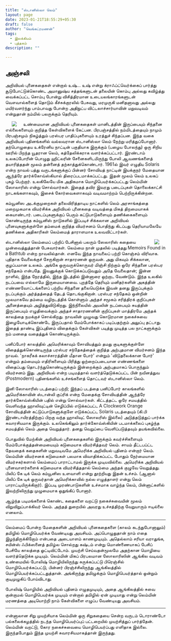 ```yaml
---
title: "ஸ்டானிஸ்லா லெம்"
layout: page
date: 2023-01-21T18:55:29+05:30
draft: false
author: "வெங்கட்ரமணன்"
tags:
  - இலக்கியம்
  - புத்தகம்
description: ""

---
```


## அஞ்சலி

அறிவியல் புனைகதைகள் என்றால்   உஷ்... உஷ் என்று க்ராஃப்ட்வெர்க்கைப் பார்த்து சூடுபோட்டுக்கொண்ட அமானுஷ்ய சத்தங்களுடன் தலையின் கொம்பு அல்லது கவிழ்த்து வைக்கப்பட்ட சொம்பு போன்று விசித்திரமான உடையலங்காரங்களுடன் வௌவால்களைத் தொடும் கீச்சுக்குரலில் பேசுவது,  மரமுருகி மனிதனாவது அல்லது மயிர்வளர்ந்து பாம்பாவது போன்ற அதிநுட்ப விட்டலாச்சார்யாவின் மறுவடிவம் என்றுதான் நம்மில் பலருக்கும் தெரியும். 

<img clear="none" align="left" hspace="20" src="/images/lem_stainslaw.png"> உண்மையான அறிவியல் புனைகதைகள் மானிடத்தின் இருப்பையும் சிந்தனை எல்லைகளையும் குறித்த கேள்விகளைக் கேட்பன.   பிரபஞ்சத்தில் நம்மிடத்தையும் நாமும் பிரபஞ்சமும் நிகழ்த்தும் பரஸ்பர பாதிப்புகளையும் உரத்துச் சிந்தப்பன.   இந்த வகை அறிவியல் புதினங்களில் வல்லவரான ஸ்டானிஸ்லா லெம் நேற்று மரித்துப்போனார்.    தற்பொழுதைய உக்ரேனிய நாட்டின் பகுதியாக இருக்கும் (பழைய போலந்து)  ஒரு சிறிய ஊரில் பிறந்த யூதரான லெம், கத்தேலிக்கராக வளர்க்கப்பட்டார்.  இரண்டாம் உலகப்போரின் பொழுது ஹிட்லரின் சேனைகளிடமிருந்து  போலி ஆவணங்களைத் தயாரித்ததன் மூலம் தன்னைத் தற்காத்துக்கொண்டார்.    1961ல் இவர் எழுதிய Solaris  என்ற நாவல்  பத்து வருடங்களுக்குப் பின்னர் சோவியத் நாட்டின் இயக்குநர் மேதையான  ஆந்த்ரே தார்க்கோவ்ஸ்கியால் திரைப்படமாக்கப்பட்டது.  இதன் மூலம் லெம் உலகப் புகழ் பெற்றார்.   உலகிலேயே மிக அதிகமாக மொழிபெயர்க்கப்பட்டது லெம்மின் ஸோலாரிஸ் என்று சொல்வார்கள்.  இதைத் தவிர இவரது படைப்புகள் தொலைக்காட்சி நாடகங்களாகவும், இசைக் கோர்வைகளாகவும் வடிவமாற்றம் பெற்றிருக்கின்றன. 

கம்யூனிஸ அடக்குமுறைகள் தலைவிரித்தாடிய நாட்களில் லெம் அரசாங்கத்தை மறைமுகமாக விமர்சிக்க அறிவியல் புனைகதை வடிவத்தை மிகத் திறமையாகக் கையாண்டார்.   படைப்புகளுக்குப் பெரும் கட்டுபாடுகளையும் தணிக்கைகளையும் கொண்டிருந்த கம்யூனிஸ் நாடுகளில் இப்படிச் சிக்கலான அறிவியல் புனைவுகளுக்குள்ளே தம்மைக் குறித்த விமர்சனம் பொதிந்து கிடப்பது தெரியாமலேயே தணிக்கை அதிகாரிகள் லெம்மைத் தாராளமாக உலவவிட்டார்கள். 

<img clear="none" align="right" hspace="20" src="/images/solaris.jpg"> ஸ்டானிஸ்லா லெம்மைப் பற்றிப் பேசினால் பலரும் ஸேலாரிஸ் கதையை முன்வைத்துத்தான் பேசுவார்கள்.   லெம்மை நான் முதலில் படித்தது Memoirs Found in a Bathtub  என்ற நாவலில்தான்.   எனவே இந்த நாவலைப் பற்றி கொஞ்சம் விரிவாக.  புதிதாக வேலைக்குச் சேருகிறான் சாதாரணன் ஒருவன்.  அது மிகவும் சிக்கலான, குழப்பமான உலகம். அங்கே ஒருவருக்கொருவர் மிஞ்சி நிற்கும் ஒரே சிந்தனை பரஸ்பர சந்தேகம் என்பதே.   இவனுக்குக் கொடுக்கப்படுவதும் அதே வேலைதான்;  இன்ன நாளில், இந்த நேரத்தில், இந்த இடத்தில் இன்னாரை ஒற்றாட வேண்டும்.   இந்த உலகில் நடப்பவை எல்லாமே இருமையானவை.  புறத்தே தெரியும் மனிதர்களின் அகத்தின் எண்ணவோட்டங்களைப் பற்றிய சிந்தனை தலையெடுக்க இவன் தனது இருப்புக்கும் நடப்புக்கும் அர்த்தத்தைத் தேடத் தொடங்குகிறான்.   பரஸ்பர சந்தேகம் ஒன்றின் மூலமாகவே தம்மை வழிநடத்திக் கொள்ளும் அந்தச் சமூகம் சரித்திரக் குறிப்புகள் அனைத்தையும் அழித்துவிடுகிறது.   இந்நிலையில் அயலின் நடப்பையும் சுயத்தின் இருப்பையும் எழுதிவைக்கும் அந்தச் சாதாரணனின் குறிப்புகள் மாத்திரமே  அந்தக் காலத்தை நமக்குச் சொல்கிறது.   நாவலின் முழுவது கொடுரமான நகைச்சுவை இழையோடிக்கொண்டே இருப்பதால் மேம்போக்காகப் படிப்பதற்கும் அலுப்பு தட்டாது.  இதைத் தாண்டி இப்புதினம் விதைக்கும் கேள்விகள் படித்து முடித்த பல நாட்களுக்கும் நம் மனதை வதைத்துக் கொண்டிருக்கும். 

பனிப்போர் காலத்தில் அமெரிக்காவும் சோவியத்தும் தமது குடிகளுக்குள்ளே விதைத்துக்கொண்டிருந்த பரஸ்பர சந்தேகத்தைக் குறித்த அற்புதமான விமர்சனம் இந்த நாவல்.    'நாகரீகக் கலாச்சாரத்தின் மீதான போர்' என்றும் 'விடுதலைக்கான போர்' என்றும் தம்மையும் எதிரிகளையும் பிரித்து  ஒற்றைப்படையான எண்ணங்களை விதைப்பது தொடர்ந்துகொண்டிருக்கும் இன்றைக்கும் அற்புதமாகப் பொருந்தும் விமர்சனம் இது.  அறிவியல் என்ற படிமத்தால் வளர்த்தெடுக்கப்பட்ட பின் நவீனத்துவ (Postmodern) புதினங்களில் உச்சங்களைத் தொட்டவர் ஸ்டானிஸ்லா லெம். 

இனி ஸோலாரிஸ் படத்தைப் பற்றி;  இந்தப் படத்தை பனிப்போர் காலங்களில் அமெரிக்காவின் ஸ்டான்லி குப்ரிக் என்ற மேதைக்கு சோவியத்தின் ஆந்த்ரே தார்க்கோவ்ஸ்கியின் பதில் என்று  சொல்வார்கள்.   கிட்டத்தட்ட ஒரே சமயத்தில் வெளிவந்த  ஹாலிவுட்டின் செழிப்பில் எடுக்கப்பட்ட A Clockwork Orange சோவியத்தின் கட்டுப்பாடுகளுக்குளே எடுக்கப்பட்ட  Solaris படத்தையும் (கி.பி இரண்டாயிரத்திற்குப் பிறகு வந்த  ஹாலிவுட் ஸோலரிஸ் இல்லை) அடுத்தடுத்துப் பார்க்க சுவாரசியமாக இருக்கும்.   உலகெங்கிலும் தார்க்கோவ்ஸ்கியின் படமாக்கலைப் புகழ்ந்த சமயத்தில் லெம் அதை வெறுத்தார்.  தனது வெறுப்பை வெளிப்படுத்தவும் தயங்கவில்லை.   

பொதுவில் மேற்கின் அறிவியல் புனைகதைகளில் இருக்கும் கவர்ச்சிகளையும் மேம்போக்குத்தன்மையையும் கடுமையாக விமர்சித்தவர் லெம்.  சாயம் தீட்டபப்ட்ட தேவதைக் கதைகளின் மறுவடிவமே அமெரிக்க அறிவியல் புதினம் என்றார் லெம்.   லெம்மின் விமர்சனக் கடுமைகள் பலமாக விவாதிக்கப்பட்ட போதும்  நேர்மையான விமர்சகர்களால் லெம்மைப் பாராட்டாமல் இருக்க முடியவில்லை.      அமெரிக்க அறிவியல் புனைவாளர்களைக் கடுமையாக விமர்சித்ததால் லெம்மை அந்தக் குழுவே வெறுத்தது.  பிலிப் கே டிக் லெம் கம்யூனிஸ உளவாளி என்று தூற்றியது இதன் உச்சம்.   (ஆனால் பிலிப் கே டிக் ஒருவர்தான் அமெரிக்காவில் நல்ல எழுத்தாளர் என்று லெம் பாராட்டியிருக்கிறார்).   இப்படி முரண்பாடுகளின் உச்சமாக வாழ்ந்த லெம், பின்னாட்களில் இவற்றிலிருந்து முழுமையாக ஒதுங்கிப் போனார். 

ஆழ்ந்த படிமங்களைக் கொண்ட கதைகளை வறட்டு நகைச்சுவையின் மூலம் விறுவிறுப்பாக்கிவர் லெம்.   அந்தத் துறையில் அவரது உச்சத்திற்கு வேறுயாரும் ஈடில்லை எனலாம்.

* * *

லெம்மைப் போன்ற மேதைகளின் அறிவியல் புனைகதைகளை (காலம் கடந்துபோனாலும்) தமிழில் மொழிபெயர்க்க வேண்டியது அவசியம்.  அப்பொழுதுதான் நாம் எதை இழந்திருக்கிறோம் என்பதை அடையாளம் காணமுடியும்.    அதெல்லாம் சரியா வராதுங்க, சயின்ஸ் ஃபிக்ஸனைத் தமிழ்ல சொல்றது கஷ்டம் என்று  மொண்ணையாகப் பேசிப் பேசியே காலத்தை ஓட்டிவிட்டோம்.   முயற்சி செய்வதன்மூலமே அதற்கான மொழியை வளர்த்தெடுக்க முடியும்.   லெம்மின் மிகப் பிரபலமான ஸோலாரிஸின் ஆங்கில வடிவம் உண்மையில் போலிஷ் மொழியிலிருந்து சுருக்கப்பட்டு பிரெஞ்சில் மொழிபெயர்க்கப்பட்டு, பின்னர் பிரஞ்ச்சிலிருந்து ஆங்கிலத்தில் மொழிபெயர்க்கப்பட்டதுத்தான்.    அங்கிருந்து தமிழுக்கும் மொழிபெயர்த்தால் ஒன்றும் குடிமுழுகிப் போய்விடாது. 

போலிஷ் மொழியில் அறிவியல் புதினம் எழுதமுடியும், அதை ஆங்கிலத்தில் சுவை குன்றாமல் மொழிபெயர்க்க முடியும் என்றால் தமிழில் ஏன் முடியாது என்று லெம்மின் மரணத்தை அடியொற்றி  நாம் கேள்விகளை எழுப்ப வேண்டியது அவசியம். 

* * *

என்னாலான சிறு முயற்சியாக லெம்மின் ஒரு சிறுகதையை சென்ற வருடம் டொராண்டோ பல்கலைக்கழத்தில் நடந்த மொழிபெயர்ப்புப் பட்டறையில்  முயற்சித்துப் பார்த்தேன்.    லெம்மின் வறட்டு, கோர நகைச்சுவையை மொழிபெயர்ப்பது எளிதாக இல்லை.   இருந்தபோதும் இந்த முயற்சி சுவாரசியமாகத்தான் இருந்தது. 

